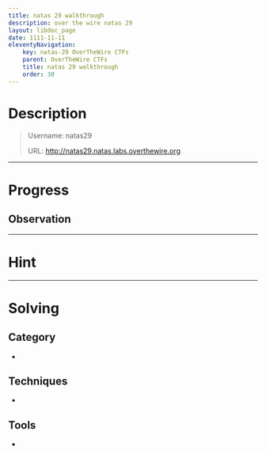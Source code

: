 ```yaml
---
title: natas 29 walkthrough
description: over the wire natas 29
layout: libdoc_page
date: 1111-11-11
eleventyNavigation:
    key: natas-29 OverTheWire CTFs
    parent: OverTheWire CTFs
    title: natas 29 walkthrough
    order: 30
---
```

# Description
> Username: natas29
> 
> URL:      http://natas29.natas.labs.overthewire.org


---
# Progress
## Observation

---
# Hint

---
# Solving
## Category
- 
## Techniques
- 

## Tools
- 
